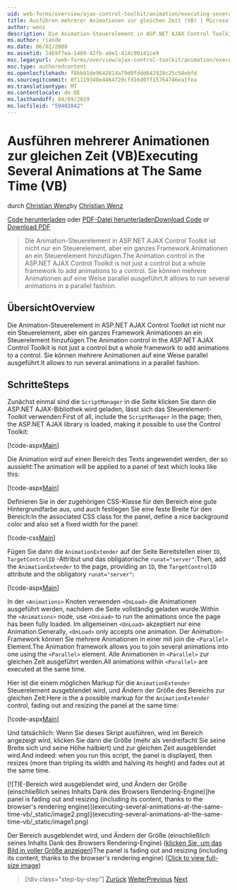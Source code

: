 ```yaml
---
uid: web-forms/overview/ajax-control-toolkit/animation/executing-several-animations-at-the-same-time-vb
title: Ausführen mehrerer Animationen zur gleichen Zeit (VB) | Microsoft-Dokumentation
author: wenz
description: Die Animation-Steuerelement in ASP.NET AJAX Control Toolkit ist nicht nur ein Steuerelement, aber ein ganzes Framework Animationen an ein Steuerelement hinzufügen. Er ermöglicht es, durch Fallenlassen ausführen...
ms.author: riande
ms.date: 06/02/2008
ms.assetid: 2469f7ea-1489-42fb-a8e1-414c90141ce9
msc.legacyurl: /web-forms/overview/ajax-control-toolkit/animation/executing-several-animations-at-the-same-time-vb
msc.type: authoredcontent
ms.openlocfilehash: f8bb91de9642814a79d0fddd642928c25c58ebfd
ms.sourcegitcommit: 0f1119340e4464720cfd16d0ff15764746ea1fea
ms.translationtype: MT
ms.contentlocale: de-DE
ms.lasthandoff: 04/09/2019
ms.locfileid: "59402842"
---
```

# <a name="executing-several-animations-at-the-same-time-vb"></a><span data-ttu-id="60cb9-104">Ausführen mehrerer Animationen zur gleichen Zeit (VB)</span><span class="sxs-lookup"><span data-stu-id="60cb9-104">Executing Several Animations at The Same Time (VB)</span></span>

<span data-ttu-id="60cb9-105">durch [Christian Wenz](https://github.com/wenz)</span><span class="sxs-lookup"><span data-stu-id="60cb9-105">by [Christian Wenz](https://github.com/wenz)</span></span>

<span data-ttu-id="60cb9-106">[Code herunterladen](http://download.microsoft.com/download/f/9/a/f9a26acd-8df4-4484-8a18-199e4598f411/Animation2.vb.zip) oder [PDF-Datei herunterladen](http://download.microsoft.com/download/6/7/1/6718d452-ff89-4d3f-a90e-c74ec2d636a3/animation2VB.pdf)</span><span class="sxs-lookup"><span data-stu-id="60cb9-106">[Download Code](http://download.microsoft.com/download/f/9/a/f9a26acd-8df4-4484-8a18-199e4598f411/Animation2.vb.zip) or [Download PDF](http://download.microsoft.com/download/6/7/1/6718d452-ff89-4d3f-a90e-c74ec2d636a3/animation2VB.pdf)</span></span>

> <span data-ttu-id="60cb9-107">Die Animation-Steuerelement in ASP.NET AJAX Control Toolkit ist nicht nur ein Steuerelement, aber ein ganzes Framework Animationen an ein Steuerelement hinzufügen.</span><span class="sxs-lookup"><span data-stu-id="60cb9-107">The Animation control in the ASP.NET AJAX Control Toolkit is not just a control but a whole framework to add animations to a control.</span></span> <span data-ttu-id="60cb9-108">Sie können mehrere Animationen auf eine Weise parallel ausgeführt.</span><span class="sxs-lookup"><span data-stu-id="60cb9-108">It allows to run several animations in a parallel fashion.</span></span>


## <a name="overview"></a><span data-ttu-id="60cb9-109">Übersicht</span><span class="sxs-lookup"><span data-stu-id="60cb9-109">Overview</span></span>

<span data-ttu-id="60cb9-110">Die Animation-Steuerelement in ASP.NET AJAX Control Toolkit ist nicht nur ein Steuerelement, aber ein ganzes Framework Animationen an ein Steuerelement hinzufügen.</span><span class="sxs-lookup"><span data-stu-id="60cb9-110">The Animation control in the ASP.NET AJAX Control Toolkit is not just a control but a whole framework to add animations to a control.</span></span> <span data-ttu-id="60cb9-111">Sie können mehrere Animationen auf eine Weise parallel ausgeführt.</span><span class="sxs-lookup"><span data-stu-id="60cb9-111">It allows to run several animations in a parallel fashion.</span></span>

## <a name="steps"></a><span data-ttu-id="60cb9-112">Schritte</span><span class="sxs-lookup"><span data-stu-id="60cb9-112">Steps</span></span>

<span data-ttu-id="60cb9-113">Zunächst einmal sind die `ScriptManager` in die Seite klicken Sie dann die ASP.NET AJAX-Bibliothek wird geladen, lässt sich das Steuerelement-Toolkit verwenden:</span><span class="sxs-lookup"><span data-stu-id="60cb9-113">First of all, include the `ScriptManager` in the page; then, the ASP.NET AJAX library is loaded, making it possible to use the Control Toolkit:</span></span>

[!code-aspx[Main](executing-several-animations-at-the-same-time-vb/samples/sample1.aspx)]

<span data-ttu-id="60cb9-114">Die Animation wird auf einen Bereich des Texts angewendet werden, der so aussieht:</span><span class="sxs-lookup"><span data-stu-id="60cb9-114">The animation will be applied to a panel of text which looks like this:</span></span>

[!code-aspx[Main](executing-several-animations-at-the-same-time-vb/samples/sample2.aspx)]

<span data-ttu-id="60cb9-115">Definieren Sie in der zugehörigen CSS-Klasse für den Bereich eine gute Hintergrundfarbe aus, und auch festlegen Sie eine feste Breite für den Bereich:</span><span class="sxs-lookup"><span data-stu-id="60cb9-115">In the associated CSS class for the panel, define a nice background color and also set a fixed width for the panel:</span></span>

[!code-css[Main](executing-several-animations-at-the-same-time-vb/samples/sample3.css)]

<span data-ttu-id="60cb9-116">Fügen Sie dann die `AnimationExtender` auf der Seite Bereitstellen einer `ID`, `TargetControlID` -Attribut und das obligatorische `runat="server"`:</span><span class="sxs-lookup"><span data-stu-id="60cb9-116">Then, add the `AnimationExtender` to the page, providing an `ID`, the `TargetControlID` attribute and the obligatory `runat="server"`:</span></span>

[!code-aspx[Main](executing-several-animations-at-the-same-time-vb/samples/sample4.aspx)]

<span data-ttu-id="60cb9-117">In der `<Animations>` Knoten verwenden `<OnLoad>` die Animationen ausgeführt werden, nachdem die Seite vollständig geladen wurde.</span><span class="sxs-lookup"><span data-stu-id="60cb9-117">Within the `<Animations>` node, use `<OnLoad>` to run the animations once the page has been fully loaded.</span></span> <span data-ttu-id="60cb9-118">Im allgemeinen `<OnLoad>` akzeptiert nur eine Animation.</span><span class="sxs-lookup"><span data-stu-id="60cb9-118">Generally, `<OnLoad>` only accepts one animation.</span></span> <span data-ttu-id="60cb9-119">Der Animation-Framework können Sie mehrere Animationen in einer mit join die `<Parallel>` Element.</span><span class="sxs-lookup"><span data-stu-id="60cb9-119">The Animation framework allows you to join several animations into one using the `<Parallel>` element.</span></span> <span data-ttu-id="60cb9-120">Alle Animationen in `<Parallel>` zur gleichen Zeit ausgeführt werden.</span><span class="sxs-lookup"><span data-stu-id="60cb9-120">All animations within `<Parallel>` are executed at the same time.</span></span>

<span data-ttu-id="60cb9-121">Hier ist die einem möglichen Markup für die `AnimationExtender` Steuerelement ausgeblendet wird, und Ändern der Größe des Bereichs zur gleichen Zeit:</span><span class="sxs-lookup"><span data-stu-id="60cb9-121">Here is the a possible markup for the `AnimationExtender` control, fading out and resizing the panel at the same time:</span></span>

[!code-aspx[Main](executing-several-animations-at-the-same-time-vb/samples/sample5.aspx)]

<span data-ttu-id="60cb9-122">Und tatsächlich: Wenn Sie dieses Skript ausführen, wird im Bereich angezeigt wird, klicken Sie dann die Größe (mehr als verdreifacht Sie seine Breite sich und seine Höhe halbiert) und zur gleichen Zeit ausgeblendet wird.</span><span class="sxs-lookup"><span data-stu-id="60cb9-122">And indeed: when you run this script, the panel is displayed, then resizes (more than tripling its width and halving its height) and fades out at the same time.</span></span>


[![T<span data-ttu-id="60cb9-123">IE-Bereich wird ausgeblendet wird, und Ändern der Größe (einschließlich seines Inhalts Dank des Browsers Rendering-Engine)]</span><span class="sxs-lookup"><span data-stu-id="60cb9-123">he panel is fading out and resizing (including its content, thanks to the browser's rendering engine)]</span></span>(executing-several-animations-at-the-same-time-vb/_static/image2.png)](executing-several-animations-at-the-same-time-vb/_static/image1.png)

<span data-ttu-id="60cb9-124">Der Bereich ausgeblendet wird, und Ändern der Größe (einschließlich seines Inhalts Dank des Browsers Rendering-Engine) ([klicken Sie, um das Bild in voller Größe anzeigen](executing-several-animations-at-the-same-time-vb/_static/image3.png))</span><span class="sxs-lookup"><span data-stu-id="60cb9-124">The panel is fading out and resizing (including its content, thanks to the browser's rendering engine) ([Click to view full-size image](executing-several-animations-at-the-same-time-vb/_static/image3.png))</span></span>

> [!div class="step-by-step"]
> <span data-ttu-id="60cb9-125">[Zurück](adding-animation-to-a-control-vb.md)
> [Weiter](executing-several-animations-after-each-other-vb.md)</span><span class="sxs-lookup"><span data-stu-id="60cb9-125">[Previous](adding-animation-to-a-control-vb.md)
[Next](executing-several-animations-after-each-other-vb.md)</span></span>
